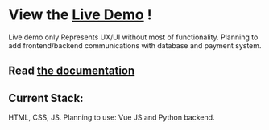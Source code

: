 # View the [Live Demo](https://wafflelover404.github.io/MTE-website/src/html/landing.html) !

Live demo only Represents UX/UI without most of functionality. Planning to add frontend/backend communications with database and payment system.
## Read [the documentation](https://sparkling-copper-4f8.notion.site/MTE-studios-documentation-1f1d783dcb62806a9651f6e88d05749d)

## Current Stack:

HTML,
CSS,
JS. Planning to use: Vue JS and Python backend.

